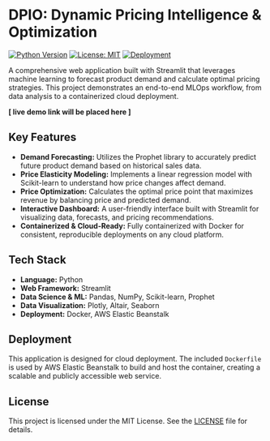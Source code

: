 # DPIO: Dynamic Pricing Intelligence & Optimization

[![Python Version](https://img.shields.io/badge/Python-3.11-blue.svg)](https://www.python.org/)
[![License: MIT](https://img.shields.io/badge/License-MIT-yellow.svg)](https://opensource.org/licenses/MIT)
[![Deployment](https://img.shields.io/badge/Deployment-AWS%20Elastic%20Beanstalk-orange.svg)](https://aws.amazon.com/elasticbeanstalk/)

A comprehensive web application built with Streamlit that leverages machine learning to forecast product demand and calculate optimal pricing strategies. This project demonstrates an end-to-end MLOps workflow, from data analysis to a containerized cloud deployment.

**[ live demo link will be placed here ]**

## Key Features

-   **Demand Forecasting:** Utilizes the Prophet library to accurately predict future product demand based on historical sales data.
-   **Price Elasticity Modeling:** Implements a linear regression model with Scikit-learn to understand how price changes affect demand.
-   **Price Optimization:** Calculates the optimal price point that maximizes revenue by balancing price and predicted demand.
-   **Interactive Dashboard:** A user-friendly interface built with Streamlit for visualizing data, forecasts, and pricing recommendations.
-   **Containerized & Cloud-Ready:** Fully containerized with Docker for consistent, reproducible deployments on any cloud platform.

## Tech Stack

-   **Language:** Python
-   **Web Framework:** Streamlit
-   **Data Science & ML:** Pandas, NumPy, Scikit-learn, Prophet
-   **Data Visualization:** Plotly, Altair, Seaborn
-   **Deployment:** Docker, AWS Elastic Beanstalk

## Deployment

This application is designed for cloud deployment. The included `Dockerfile` is used by AWS Elastic Beanstalk to build and host the container, creating a scalable and publicly accessible web service.

## License

This project is licensed under the MIT License. See the [LICENSE](LICENSE.md) file for details.
